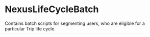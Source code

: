 # NexusLifeCycleBatch
Contains batch scripts for segmenting users, who are eligible for a particular Trip life cycle. 
